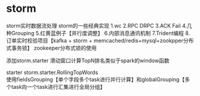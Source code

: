 # storm
storm实时数据流处理
storm的一些经典实现
1.wc
2.RPC DRPC
3.ACK Fail
4.几种Grouping
5.红黄蓝例子【并行度调整】
6.内部消息通讯机制
7.Trident编程
8.订单实时校验项目【kafka + storm + memcached/redis+mysql+zookpper分布式事务锁】
zookeeper分布式锁的使用

添加storm.starter  滑动窗口计算TopN排名类似于spark的window函数 

starter storm.starter.RollingTopWords  
使用fieldsGrouping【单个字段多个task进行并行计算】和globalGrouping【多个task向一个task进行汇集进行全局分组】

